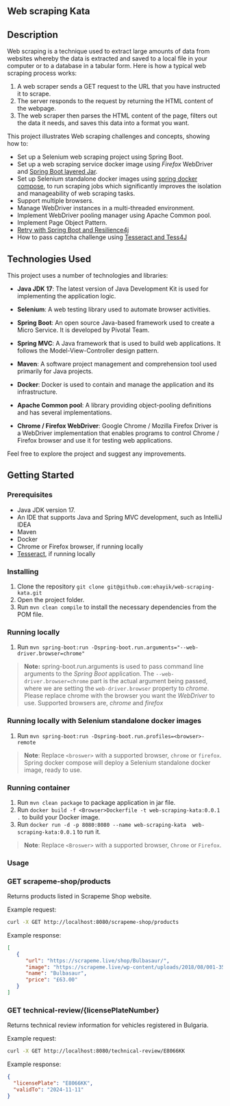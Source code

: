 ## Web scraping Kata

## Description

Web scraping is a technique used to extract large amounts of data from websites whereby the data is
extracted and saved to a local file in your computer or to a database in a tabular form.
Here is how a typical web scraping process works:

1. A web scraper sends a GET request to the URL that you have instructed it to scrape.
2. The server responds to the request by returning the HTML content of the webpage.
3. The web scraper then parses the HTML content of the page, filters out the data it needs,
   and saves this data into a format you want.

This project illustrates Web scraping challenges and concepts, showing how to:

- Set up a Selenium web scraping project using Spring Boot.
- Set up a web scraping service docker image using _Firefox_ WebDriver and [Spring Boot layered Jar](https://www.baeldung.com/spring-boot-docker-images#layered-jars).
- Set up Selenium standalone docker images using [spring docker compose](https://spring.io/blog/2023/06/21/docker-compose-support-in-spring-boot-3-1), to run scraping jobs which 
  significantly improves the isolation and manageability of web scraping tasks.
- Support multiple browsers.
- Manage WebDriver instances in a multi-threaded environment.
- Implement WebDriver pooling manager using Apache Common pool.
- Implement Page Object Pattern.
- [Retry with Spring Boot and Resilience4j](https://reflectoring.io/retry-with-springboot-resilience4j/)
- How to pass captcha challenge using [Tesseract and Tess4J](https://www.baeldung.com/java-ocr-tesseract)

## Technologies Used

This project uses a number of technologies and libraries:

- **Java JDK 17**: The latest version of Java Development Kit is used for implementing the application logic.

- **Selenium**: A web testing library used to automate browser activities.

- **Spring Boot**: An open source Java-based framework used to create a Micro Service. It is developed by Pivotal Team.

- **Spring MVC**: A Java framework that is used to build web applications. It follows the Model-View-Controller design pattern.

- **Maven**: A software project management and comprehension tool used primarily for Java projects.

- **Docker**: Docker is used to contain and manage the application and its infrastructure.

- **Apache Common pool**: A library providing object-pooling definitions and has several implementations.

- **Chrome / Firefox WebDriver**: Google Chrome / Mozilla Firefox Driver is a WebDriver implementation that enables programs to control 
  Chrome / Firefox browser and use it for testing web applications.

Feel free to explore the project and suggest any improvements.

## Getting Started

### Prerequisites

- Java JDK version 17.
- An IDE that supports Java and Spring MVC development, such as IntelliJ IDEA
- Maven
- Docker
- Chrome or Firefox browser, if running locally
- [Tesseract](https://tesseract-ocr.github.io/tessdoc/Installation.html), if running locally

### Installing

1. Clone the repository `git clone git@github.com:ehayik/web-scraping-kata.git`
2. Open the project folder.
3. Run `mvn clean compile` to install the necessary dependencies from the POM file.

### Running locally

1. Run `mvn spring-boot:run -Dspring-boot.run.arguments="--web-driver.browser=chrome"`

> **Note:** 
> spring-boot.run.arguments is used to pass command line arguments to the _Spring Boot_ application. 
> The `--web-driver.browser=chrome` part is the actual argument being passed, where we are setting 
> the `web-driver.browser` property to _chrome_. Please replace chrome with the browser you want the _WebDriver_ to use.
> Supported browsers are, _chrome_ and _firefox_

### Running locally with Selenium standalone docker images

1. Run `mvn spring-boot:run -Dspring-boot.run.profiles=<browser>-remote`

>**Note**:
> Replace `<broswer>` with a supported browser, `chrome` or `firefox`.
> Spring docker compose will deploy a Selenium standalone docker image, ready to use.

### Running container

1. Run `mvn clean package` to package application in jar file.
2. Run `docker build -f <Browser>Dockerfile -t web-scraping-kata:0.0.1 .`  to build your Docker image.
3. Run `docker run -d -p 8080:8080 --name web-scraping-kata  web-scraping-kata:0.0.1` to run it.

>**Note**:
> Replace `<Broswer>` with a supported browser, `Chrome` or `Firefox`.

### Usage

### GET scrapeme-shop/products

Returns products listed in Scrapeme Shop website.

Example request: 

```bash
curl -X GET http://localhost:8080/scrapeme-shop/products
```

Example response:

```json
[
   {
      "url": "https://scrapeme.live/shop/Bulbasaur/",
      "image": "https://scrapeme.live/wp-content/uploads/2018/08/001-350x350.png",
      "name": "Bulbasaur",
      "price": "£63.00"
   }
]
```
### GET  technical-review/{licensePlateNumber}

Returns technical review information for vehicles registered in Bulgaria. 

Example request:

```bash
curl -X GET http://localhost:8080/technical-review/E8066KK
```

Example response:

```json
{
  "licensePlate": "E8066KK",
  "validTo": "2024-11-11"
}
```